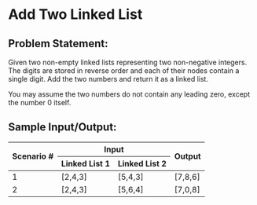 # Add Two Linked List

## Problem Statement: ##

Given two non-empty linked lists representing two non-negative integers. The digits are stored in reverse order and each of their nodes contain a single digit. Add the two numbers and return it as a linked list.

You may assume the two numbers do not contain any leading zero, except the number 0 itself.

## Sample Input/Output: ##

<table>
    <thead>
        <tr>
            <th rowspan="2">Scenario # </th>
            <th colspan="2">Input</th>
            <th rowspan="2">Output</th>
        </tr>
        <tr>
            <th>Linked List 1</th>
            <th>Linked List 2</th>
        </tr>
    </thead>
    <tbody>
        <tr>
            <td>1</td>
            <td>[2,4,3]</td>
            <td>[5,4,3]</td>
            <td>[7,8,6]</td>
        </tr>
        <tr>
            <td>2</td>
            <td>[2,4,3]</td>
            <td>[5,6,4]</td>
            <td>[7,0,8]</td>
        </tr>
    </tbody>
</table>